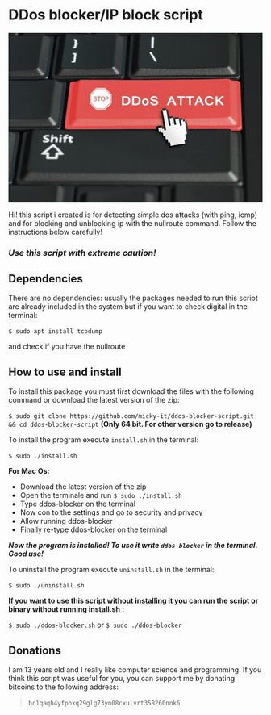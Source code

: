 # DDos blocker/IP block script
![](https://raw.githubusercontent.com/micky-it/ddos-blocker-script/main/images/ddos.jpg)


Hi! this script i created is for detecting simple dos attacks (with ping, icmp) and for blocking and unblocking ip with the nullroute command. Follow the instructions below carefully!

### ***Use this script with extreme caution!***



## Dependencies

There are no dependencies: usually the packages needed to run this script are already included in the system but if you want to check digital in the terminal:

`$ sudo apt install tcpdump`

and check if you have the nullroute 

## How to use and install
To install this package you must first download the files with the following command or download the latest version of the zip:

`$ sudo git clone https://github.com/micky-it/ddos-blocker-script.git  && cd ddos-blocker-script` **(Only 64 bit. For other version go to release)**

To install the program execute `install.sh` in the terminal:

`$ sudo ./install.sh`


**For Mac Os:**
- Download the latest version of the zip
- Open the terminale and run `$ sudo ./install.sh`
- Type ddos-blocker on  the terminal
- Now con to the settings and go to security and privacy
-  Allow running ddos-blocker
- Finally re-type ddos-blocker on the terminal

***Now the program is installed! To use it write `ddos-blocker` in the terminal. Good use!***

To uninstall the program execute `uninstall.sh` in the terminal:

`$ sudo ./uninstall.sh`

**If you want to use this script without installing it you can run the script or binary without running install.sh** :

`$ sudo ./ddos-blocker.sh`
or
`$ sudo ./ddos-blocker`


## Donations
I am 13 years old and I really like computer science and programming. If you think this script was useful for you, you can support me by donating bitcoins to the following address:

> `bc1qaqh4yfphxq29glg73yn08cxulvrt358260nnk6`
